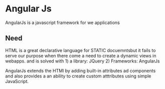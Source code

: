 # Angular Js
  AngularJs is a javascript framework for we applications

## Need 
HTML is a great declarative language for STATIC docuemntsbut it fails 
to serve our purpose when there come a need to create a dynamic views in webapps. and is solved with 1) a library: JQuery 2) Frameworks: AngularJs

AngularJs extends the HTMl by adding built-in attributes ad components and also provides a an ability to create custom atttributes using simple JavaScript.